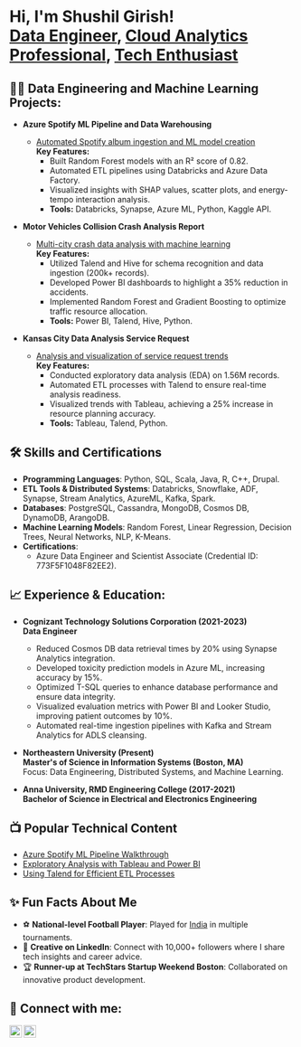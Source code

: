 <h1>Hi, I'm Shushil Girish! <br/><a href="https://github.com/shushilgirish">Data Engineer</a>, <a href="https://www.linkedin.com/in/shushilgirish">Cloud Analytics Professional</a>, <a href="https://github.com/shushilgirish">Tech Enthusiast</a></h1>

<h2>👨‍💻 Data Engineering and Machine Learning Projects:</h2>

- **Azure Spotify ML Pipeline and Data Warehousing**
  - [Automated Spotify album ingestion and ML model creation](https://github.com/shushilgirish/Spotify-ML-Pipeline-with-Azure-DWH)  
    **Key Features:**
    - Built Random Forest models with an R² score of 0.82.
    - Automated ETL pipelines using Databricks and Azure Data Factory.
    - Visualized insights with SHAP values, scatter plots, and energy-tempo interaction analysis.
    - **Tools:** Databricks, Synapse, Azure ML, Python, Kaggle API.

- **Motor Vehicles Collision Crash Analysis Report**
  - [Multi-city crash data analysis with machine learning](https://github.com/shushilgirish/Motor-Vehicle-Collision-Crashes-Data_Analysis_Report-chicago-dallas-nyc)  
    **Key Features:**
    - Utilized Talend and Hive for schema recognition and data ingestion (200k+ records).
    - Developed Power BI dashboards to highlight a 35% reduction in accidents.
    - Implemented Random Forest and Gradient Boosting to optimize traffic resource allocation.
    - **Tools:** Power BI, Talend, Hive, Python.

- **Kansas City Data Analysis Service Request**
  - [Analysis and visualization of service request trends](https://github.com/shushilgirish/Kanasas_City_Data_Analysis_311ServiceRequests-2007-2021-)  
    **Key Features:**
    - Conducted exploratory data analysis (EDA) on 1.56M records.
    - Automated ETL processes with Talend to ensure real-time analysis readiness.
    - Visualized trends with Tableau, achieving a 25% increase in resource planning accuracy.
    - **Tools:** Tableau, Talend, Python.

<h2>🛠️ Skills and Certifications</h2>

- **Programming Languages**: Python, SQL, Scala, Java, R, C++, Drupal.
- **ETL Tools & Distributed Systems**: Databricks, Snowflake, ADF, Synapse, Stream Analytics, AzureML, Kafka, Spark.
- **Databases**: PostgreSQL, Cassandra, MongoDB, Cosmos DB, DynamoDB, ArangoDB.
- **Machine Learning Models**: Random Forest, Linear Regression, Decision Trees, Neural Networks, NLP, K-Means.
- **Certifications**: 
  - Azure Data Engineer and Scientist Associate (Credential ID: 773F5F1048F82EE2).

<h2>📈 Experience & Education:</h2>

- **Cognizant Technology Solutions Corporation (2021-2023)**  
  **Data Engineer**
  - Reduced Cosmos DB data retrieval times by 20% using Synapse Analytics integration.
  - Developed toxicity prediction models in Azure ML, increasing accuracy by 15%.
  - Optimized T-SQL queries to enhance database performance and ensure data integrity.
  - Visualized evaluation metrics with Power BI and Looker Studio, improving patient outcomes by 10%.
  - Automated real-time ingestion pipelines with Kafka and Stream Analytics for ADLS cleansing.

- **Northeastern University (Present)**  
  **Master's of Science in Information Systems (Boston, MA)**  
  Focus: Data Engineering, Distributed Systems, and Machine Learning.

- **Anna University, RMD Engineering College (2017-2021)**  
  **Bachelor of Science in Electrical and Electronics Engineering**

<h2>📺 Popular Technical Content</h2>

- [Azure Spotify ML Pipeline Walkthrough](https://github.com/shushilgirish/Spotify-ML-Pipeline-with-Azure-DWH)  
- [Exploratory Analysis with Tableau and Power BI](https://github.com/shushilgirish/Kanasas_City_Data_Analysis_311ServiceRequests-2007-2021-)  
- [Using Talend for Efficient ETL Processes](https://github.com/shushilgirish/Motor-Vehicle-Collision-Crashes-Data_Analysis_Report-chicago-dallas-nyc)

<h2>✨ Fun Facts About Me</h2>

- ⚽ **National-level Football Player**: Played for [India](https://www.linkedin.com/in/shushilgirish) in multiple tournaments.  
- 🎨 **Creative on LinkedIn**: Connect with 10,000+ followers where I share tech insights and career advice.
- 🏆 **Runner-up at TechStars Startup Weekend Boston**: Collaborated on innovative product development.

<h2> 🤳 Connect with me:</h2>

[<img align="left" alt="Shushil Girish | LinkedIn" width="22px" src="https://cdn.jsdelivr.net/npm/simple-icons@v3/icons/linkedin.svg" />][linkedin]
[<img align="left" alt="Shushil Girish | GitHub" width="22px" src="https://cdn.jsdelivr.net/npm/simple-icons@v3/icons/github.svg" />][github]

[linkedin]: https://www.linkedin.com/in/shushilgirish
[github]: https://github.com/shushilgirish

<!--
**shushilgirish/shushilgirish** is a ✨ _special_ ✨ repository because its `README.md` (this file) appears on your GitHub profile.

Here are some ideas to get you started:

- 🔭 I’m currently working on ...
- 🌱 I’m currently learning ...
- 👯 I’m looking to collaborate on ...
- 🤔 I’m looking for help with ...
- 💬 Ask me about ...
- 📫 How to reach me: ...
- 😄 Pronouns: ...
- ⚡ Fun fact: ...
-->
